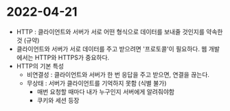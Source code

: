 # 2022-04-21

- HTTP : 클라이언트와 서버가 서로 어떤 형식으로 데이터를 보내줄 것인지를 약속한 것 (규약)
- 클라이언트와 서버가 서로 데이터를 주고 받으려면 '프로토콜'이 필요하다. 웹 개발에서는 HTTP와 HTTPS가 중요하다.
- HTTP의 기본 특성
  - 비연결성 : 클라이언트와 서버가 한 번 응답을 주고 받으면, 연결을 끊는다.
  - 무상태 : 서버가 클라이언트를 기억하지 못함 (식별 불가)
    - 매번 요청할 때마다 내가 누구인지 서버에게 알려줘야함
    - 쿠키와 세션 등장